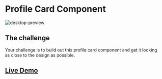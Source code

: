 # Profile Card Component

![desktop-preview](https://user-images.githubusercontent.com/29714385/110212525-61792e00-7ea4-11eb-8c2d-3d358aa949f2.jpg)


## The challenge

Your challenge is to build out this profile card component and get it looking as close to the design as possible.


## [Live Demo](https://profile-card-component.web.app/)

